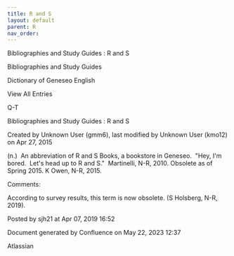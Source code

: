 ```yaml
---
title: R and S
layout: default
parent: R
nav_order:
---
```


Bibliographies and Study Guides : R and S

Bibliographies and Study Guides

Dictionary of Geneseo English

View All Entries

Q-T

Bibliographies and Study Guides : R and S

Created by  Unknown User (gmm6), last modified by  Unknown User (kmo12) on Apr 27, 2015

(n.)  An abbreviation of R and S Books, a bookstore in Geneseo.  &quot;Hey, I'm bored.  Let's head up to R and S.&quot;  Martinelli, N-R, 2010. Obsolete as of Spring 2015. K Owen, N-R, 2015.

Comments:

According to survey results, this term is now obsolete. (S Holsberg, N-R, 2019).

Posted by sjh21 at Apr 07, 2019 16:52

Document generated by Confluence on May 22, 2023 12:37

Atlassian
